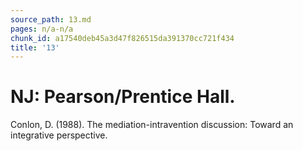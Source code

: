 ```yaml
---
source_path: 13.md
pages: n/a-n/a
chunk_id: a17540deb45a3d47f826515da391370cc721f434
title: '13'
---
```

# NJ: Pearson/Prentice Hall.

Conlon, D. (1988). The mediation-intravention discussion: Toward an integrative perspective.
